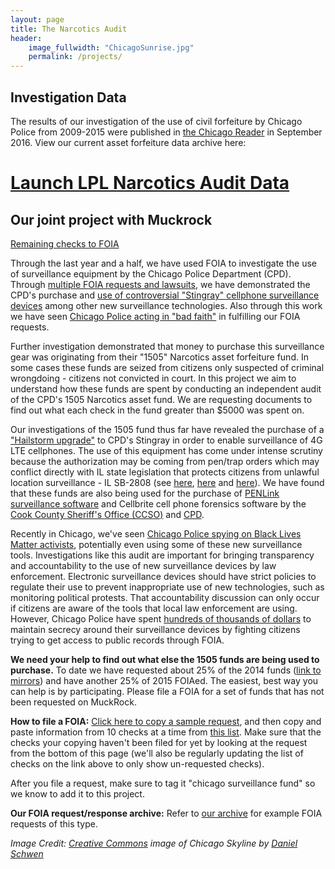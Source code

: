 ```yaml
---
layout: page
title: The Narcotics Audit
header:
    image_fullwidth: "ChicagoSunrise.jpg"
    permalink: /projects/
---
```


## Investigation Data

The results of our investigation of the use of civil forfeiture by Chicago
Police from 2009-2015 were published in [the Chicago
Reader](http://www.chicagoreader.com/chicago/police-department-civil-forfeiture-investigation/Content?oid=23728922)
in September 2016. View our current asset forfeiture data archive here:

# [Launch LPL Narcotics Audit Data](https://lucyparsonslabs.com/fullaudit/)

## Our joint project with Muckrock   

[Remaining checks to FOIA](/projects/checks)

Through the last year and a half, we have used FOIA to investigate the use of surveillance equipment by the Chicago Police Department (CPD). Through [multiple FOIA requests and lawsuits](http://arstechnica.com/tech-policy/2014/09/after-small-victory-in-stingray-case-chicago-man-seeks-more-records/), we have demonstrated the CPD's purchase and [use of controversial "Stingray" cellphone surveillance devices](http://arstechnica.com/tech-policy/2014/06/is-chicago-using-cell-tracking-devices-one-man-tries-to-find-out
) among other new surveillance technologies. Also through this work we have seen [Chicago Police acting in "bad faith"](http://shadowproof.com/2014/06/10/chicago-police-sued-for-acting-in-bad-faith-by-failing-to-provide-stingray-surveillance-records/) in fulfilling our FOIA requests. 

Further investigation demonstrated that money to purchase this surveillance gear was originating from their "1505" Narcotics asset forfeiture fund. In some cases these funds are seized from citizens only suspected of criminal wrongdoing - citizens not convicted in court.  In this project we aim to understand how these funds are spent by conducting an independent audit of the CPD's 1505 Narcotics asset fund. We are requesting documents to find out what each check in the fund greater than $5000 was spent on.

Our investigations of the 1505 fund thus far have revealed the purchase of a ["Hailstorm upgrade"](https://github.com/lucyparsons/1505-documents/blob/master/IMSICatchers/CPD_FOIA14-5298Hailstorm.pdf) to CPD's Stingray in order to enable surveillance of 4G LTE cellphones. The use of this equipment has come under intense scrutiny because the authorization may be coming from pen/trap orders which may conflict directly with IL state legislation that protects citizens from unlawful location surveillance - IL SB-2808 (see [here](http://www.loevy.com/wp-content/uploads/2014/09/Freddy-Martinez-v.-Chicago-Police-Department2.pdf), [here](http://www.ilga.gov/legislation/BillStatus.asp?GA=98&DocTypeID=SB&DocNum=2808&GAID=12&SessionID=85&LegID=78729) and [here](https://www.vice.com/read/stingrays-and-secrets-how-the-chicago-police-department-was-forced-to-come-clean-330)). We have found that these funds are also being used for the purchase of [PENLink surveillance software](https://github.com/lucyparsons/1505-documents/blob/master/2014/%23177699%20PenLink/PenLink%20QUO-04689-V8Y5D0Redacted.pdf) and Cellbrite cell phone forensics software by the [Cook County Sheriff's Office (CCSO)](https://github.com/lucyparsons/1505-documents/blob/master/CookCountySherr_Cellbrite_Redacted.pdf) and [CPD](https://github.com/lucyparsons/1505-documents/blob/master/CelleBriteFOIA15-3895.pdf). 

Recently in Chicago, we've seen [Chicago Police spying on Black Lives Matter activists](https://privacysos.org/node/1819), potentially even using some of these new surveillance tools. Investigations like this audit are important for bringing transparency and accountability to the use of new surveillance devices by law enforcement. Electronic surveillance devices should have strict policies to regulate their use to prevent inappropriate use of new technologies, such as monitoring political protests. That accountability discussion can only occur if citizens are aware of the tools that local law enforcement are using. However, Chicago Police have spent [hundreds of thousands of dollars](http://arstechnica.com/tech-policy/2015/04/chicago-owes-lawyers-over-120000-for-defense-against-two-stingray-cases/) to maintain secrecy around their surveillance devices by fighting citizens trying to get access to public records through FOIA. 

**We need your help to find out what else the 1505 funds are being used to purchase.** To date we have requested about 25% of the 2014 funds ([link to mirrors](https://github.com/lucyparsons/1505-documents/)) and have another 25% of 2015 FOIAed. The easiest, best way you can help is by participating. Please file a FOIA for a set of funds that has not been requested on MuckRock. 

**How to file a FOIA:** [Click here to copy a sample request](https://www.muckrock.com/foi/chicago-169/1505ml-checks-14425-through-14452-22173/), and then copy and paste information from 10 checks at a time from [this list](/projects/checks). Make sure that the checks your copying haven't been filed for yet by looking at the request from the bottom of this page (we'll also be regularly updating the list of checks on the link above to only show un-requested checks).

After you file a request, make sure to tag it "chicago surveillance fund" so we know to add it to this project.

**Our FOIA request/response archive:** Refer to [our archive](https://github.com/lucyparsons/1505-documents) for example FOIA requests of this type. 

*Image Credit: [Creative Commons](https://creativecommons.org/licenses/by-sa/4.0/) image of Chicago Skyline by [Daniel Schwen](https://en.wikipedia.org/wiki/Chicago#/media/File:Chicago_sunrise_1.jpg)*
